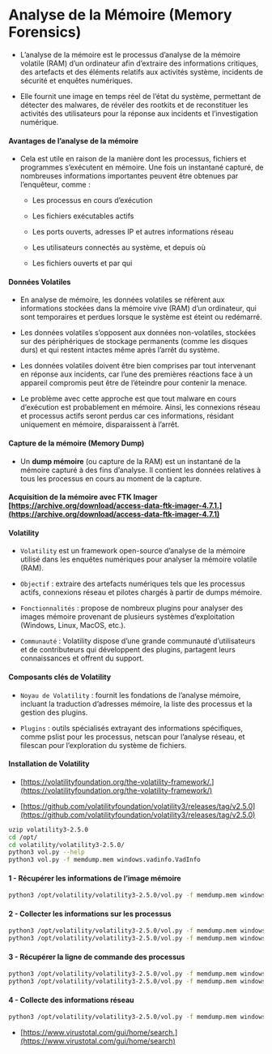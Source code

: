 # Analyse de la Mémoire (Memory Forensics)

- L’analyse de la mémoire est le processus d’analyse de la mémoire volatile (RAM) d’un ordinateur afin d’extraire des informations critiques, des artefacts et des éléments relatifs aux activités système, incidents de sécurité et enquêtes numériques.

- Elle fournit une image en temps réel de l’état du système, permettant de détecter des malwares, de révéler des rootkits et de reconstituer les activités des utilisateurs pour la réponse aux incidents et l’investigation numérique.

#### Avantages de l’analyse de la mémoire

- Cela est utile en raison de la manière dont les processus, fichiers et programmes s’exécutent en mémoire. Une fois un instantané capturé, de nombreuses informations importantes peuvent être obtenues par l’enquêteur, comme :

  - Les processus en cours d’exécution

  - Les fichiers exécutables actifs

  - Les ports ouverts, adresses IP et autres informations réseau

  - Les utilisateurs connectés au système, et depuis où

  - Les fichiers ouverts et par qui

#### Données Volatiles

- En analyse de mémoire, les données volatiles se réfèrent aux informations stockées dans la mémoire vive (RAM) d’un ordinateur, qui sont temporaires et perdues lorsque le système est éteint ou redémarré.

- Les données volatiles s’opposent aux données non-volatiles, stockées sur des périphériques de stockage permanents (comme les disques durs) et qui restent intactes même après l’arrêt du système.

- Les données volatiles doivent être bien comprises par tout intervenant en réponse aux incidents, car l’une des premières réactions face à un appareil compromis peut être de l’éteindre pour contenir la menace.

- Le problème avec cette approche est que tout malware en cours d’exécution est probablement en mémoire. Ainsi, les connexions réseau et processus actifs seront perdus car ces informations, résidant uniquement en mémoire, disparaissent à l’arrêt.

#### Capture de la mémoire (Memory Dump)

- Un **dump mémoire** (ou capture de la RAM) est un instantané de la mémoire capturé à des fins d’analyse. Il contient les données relatives à tous les processus en cours au moment de la capture.

#### Acquisition de la mémoire avec FTK Imager [https://archive.org/download/access-data-ftk-imager-4.7.1.](https://archive.org/download/access-data-ftk-imager-4.7.1)

#### Volatility

- `Volatility` est un framework open-source d’analyse de la mémoire utilisé dans les enquêtes numériques pour analyser la mémoire volatile (RAM).

- `Objectif` : extraire des artefacts numériques tels que les processus actifs, connexions réseau et pilotes chargés à partir de dumps mémoire.

- `Fonctionnalités` : propose de nombreux plugins pour analyser des images mémoire provenant de plusieurs systèmes d’exploitation (Windows, Linux, MacOS, etc.).

- `Communauté` : Volatility dispose d’une grande communauté d’utilisateurs et de contributeurs qui développent des plugins, partagent leurs connaissances et offrent du support.

#### Composants clés de Volatility

- `Noyau de Volatility` : fournit les fondations de l’analyse mémoire, incluant la traduction d’adresses mémoire, la liste des processus et la gestion des plugins.

- `Plugins` : outils spécialisés extrayant des informations spécifiques, comme pslist pour les processus, netscan pour l’analyse réseau, et filescan pour l’exploration du système de fichiers.

#### Installation de Volatility

- [https://volatilityfoundation.org/the-volatility-framework/.](https://volatilityfoundation.org/the-volatility-framework/)

- [https://github.com/volatilityfoundation/volatility3/releases/tag/v2.5.0](https://github.com/volatilityfoundation/volatility3/releases/tag/v2.5.0)

```sh
uzip volatility3-2.5.0
cd /opt/
cd volatility/volatility3-2.5.0/
python3 vol.py --help
python3 vol.py -f memdump.mem windows.vadinfo.VadInfo
```

#### 1 - Récupérer les informations de l’image mémoire

```sh
python3 /opt/volatility/volatility3-2.5.0/vol.py -f memdump.mem windows.info
```

#### 2 - Collecter les informations sur les processus

```sh
python3 /opt/volatility/volatility3-2.5.0/vol.py -f memdump.mem windows.pslist
python3 /opt/volatility/volatility3-2.5.0/vol.py -f memdump.mem windows.psscan.PsScan
```

#### 3 - Récupérer la ligne de commande des processus

```sh
python3 /opt/volatility/volatility3-2.5.0/vol.py -f memdump.mem windows.cmdline
python3 /opt/volatility/volatility3-2.5.0/vol.py -f memdump.mem windows.cmdline --pid 2580
```

#### 4 - Collecte des informations réseau

```sh
python3 /opt/volatility/volatility3-2.5.0/vol.py -f memdump.mem windows.netscan
```

- [https://www.virustotal.com/gui/home/search.](https://www.virustotal.com/gui/home/search)
